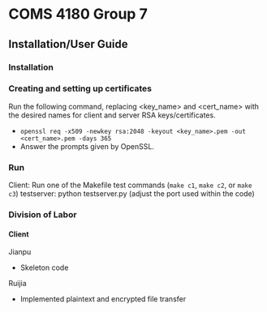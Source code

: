 # COMS 4180 Group 7
## Installation/User Guide

### Installation

### Creating and setting up certificates
Run the following command, replacing \<key_name> and \<cert_name> with the desired names for client and server RSA keys/certificates.
- ``openssl req -x509 -newkey rsa:2048 -keyout <key_name>.pem -out <cert_name>.pem -days 365``
- Answer the prompts given by OpenSSL.

### Run
Client: Run one of the Makefile test commands (``make c1``, ``make c2``, or ``make c3``)
testserver: python testserver.py (adjust the port used within the code)

### Division of Labor

#### Client
Jianpu
- Skeleton code

Ruijia
- Implemented plaintext and encrypted file transfer

